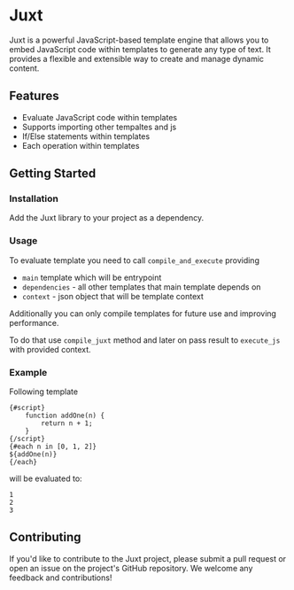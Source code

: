 # Juxt
Juxt is a powerful JavaScript-based template engine that allows you to embed JavaScript code within templates to generate any type of text. It provides a flexible and extensible way to create and manage dynamic content.

## Features
- Evaluate JavaScript code within templates
- Supports importing other tempaltes and js
- If/Else statements within templates
- Each operation within templates

## Getting Started
### Installation

Add the Juxt library to your project as a dependency.

### Usage

To evaluate template you need to call `compile_and_execute` providing 
- `main` template which will be entrypoint
- `dependencies` - all other templates that main template depends on
- `context` - json object that will be template context

Additionally you can only compile templates for future use and improving performance.

To do that use `compile_juxt` method and later on pass result to `execute_js` with provided context.

### Example

Following template
```
{#script}
    function addOne(n) {
        return n + 1;
    }
{/script}
{#each n in [0, 1, 2]}
${addOne(n)}
{/each}
```

will be evaluated to:

```
1
2
3
```

## Contributing
If you'd like to contribute to the Juxt project, please submit a pull request or open an issue on the project's GitHub repository. We welcome any feedback and contributions!
